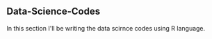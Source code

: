 ## Data-Science-Codes ##    

In this section I'll be writing the data scirnce codes using R language.  

